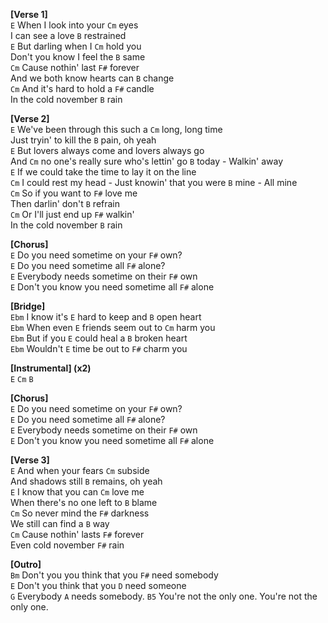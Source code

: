 **[Verse 1]**  
`E` When I look into your `Cm` eyes  
I can see a love `B` restrained  
`E` But darling when I `Cm` hold you  
Don't you know I feel the `B` same  
`Cm` Cause nothin' last `F#` forever  
And we both know hearts can `B` change  
`Cm` And it's hard to hold a `F#` candle  
In the cold november `B` rain  

**[Verse 2]**  
`E` We've been through this such a `Cm` long, long time  
Just tryin' to kill the `B` pain, oh yeah  
`E` But lovers always come and lovers always go  
And `Cm` no one's really sure who's lettin' go `B` today - Walkin' away  
`E` If we could take the time to lay it on the line  
`Cm` I could rest my head - Just knowin' that you were `B` mine - All mine  
`Cm` So if you want to `F#` love me  
Then darlin' don't `B` refrain  
`Cm` Or I'll just end up `F#` walkin'  
In the cold november `B` rain  

**[Chorus]**  
`E` Do you need sometime on your `F#` own?  
`E` Do you need sometime all `F#` alone?  
`E` Everybody needs sometime on their `F#` own  
`E` Don't you know you need sometime all `F#` alone   

**[Bridge]**  
`Ebm` I know it's `E` hard to keep and `B` open heart  
`Ebm` When even `E` friends seem out to `Cm` harm you  
`Ebm` But if you `E` could heal a `B` broken heart  
`Ebm` Wouldn't `E` time be out to `F#` charm you  

**[Instrumental] (x2)**  
`E` `Cm` `B`  

**[Chorus]**  
`E` Do you need sometime on your `F#` own?  
`E` Do you need sometime all `F#` alone?  
`E` Everybody needs sometime on their `F#` own  
`E` Don't you know you need sometime all `F#` alone  

**[Verse 3]**  
`E` And when your fears `Cm` subside  
And shadows still `B` remains, oh yeah  
`E` I know that you can `Cm` love me  
When there's no one left to `B` blame  
`Cm` So never mind the `F#` darkness  
We still can find a `B` way  
`Cm` Cause nothin' lasts `F#` forever  
Even cold november `F#` rain

**[Outro]**  
`Bm` Don't you you think that you `F#` need somebody  
`E` Don't you think that you `D` need someone  
`G` Everybody `A` needs somebody. `B5` You're not the only one.  You're not the only one.
